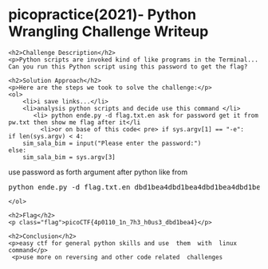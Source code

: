 <!DOCTYPE html>
<html>
<head>
<title>
picopractice(2021)- Python  Wrangling Challenge Writeup
</title>
</head>
<body>
    <h1>picopractice(2021)- Python  Wrangling Challenge Writeup</h1>

    <h2>Challenge Description</h2>
    <p>Python scripts are invoked kind of like programs in the Terminal... Can you run this Python script using this password to get the flag?
</p>

    <h2>Solution Approach</h2>
    <p>Here are the steps we took to solve the challenge:</p>
    <ol>
        <li>i save links...</li>
        <li>analysis python scripts and decide use this command </li>
           <li> python ende.py -d flag.txt.en ask for password get it from pw.txt then show me flag after it</li      
             <li>or on base of this code< pre> if sys.argv[1] == "-e":
    if len(sys.argv) < 4:
        sim_sala_bim = input("Please enter the password:")
    else:
        sim_sala_bim = sys.argv[3] 
</pre>
use password as forth argument after python like from
<pre>python ende.py -d flag.txt.en dbd1bea4dbd1bea4dbd1bea4dbd1bea4</pre>
      
    </ol>

    <h2>Flag</h2>
    <p class="flag">picoCTF{4p0110_1n_7h3_h0us3_dbd1bea4}</p>

    <h2>Conclusion</h2>
    <p>easy ctf for general python skills and use  them  with  linux command</p>
     <p>use more on reversing and other code related  challenges
</body>
</html>
